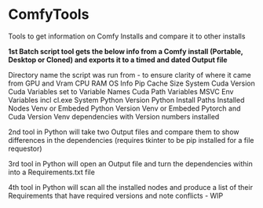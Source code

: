 # ComfyTools
Tools to get information on Comfy Installs and compare it to other installs

**1st Batch script tool gets the below info from a Comfy install (Portable, Desktop or Cloned) and exports it to a timed and dated Output file**

Directory name the script was run from - to ensure clarity of where it came from
GPU and Vram
CPU
RAM
OS Info
Pip Cache Size
System Cuda Version
Cuda Variables set to Variable Names
Cuda Path Variables
MSVC Env Variables incl cl.exe
System Python Version
Python Install Paths
Installed Nodes
Venv or Embeded Python Version
Venv or Embeded Pytorch and Cuda Version
Venv dependencies with Version numbers installed


2nd tool in Python will take two Output files and compare them to show differences in the dependencies (requires tkinter to be pip installed for a file requestor)



3rd tool in Python will open an Output file and turn the dependencies within into a Requirements.txt file

4th tool in Python will scan all the installed nodes and produce a list of their Requirements that have required versions and note conflicts - WIP 


